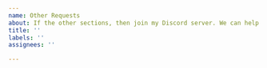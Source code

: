 ```yaml
---
name: Other Requests
about: If the other sections, then join my Discord server. We can help you from there. [Discord Server Invite](http://invite.gg/pointerdevelopment){: .btn }
title: ''
labels: ''
assignees: ''

---
```



